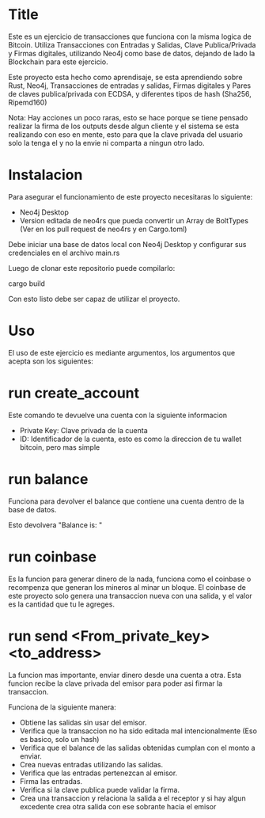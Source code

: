 Title
========

Este es un ejercicio de transacciones que funciona con la misma logica de Bitcoin. Utiliza Transacciones con Entradas y Salidas, Clave Publica/Privada y Firmas digitales, utilizando Neo4j como base de datos, dejando de lado la Blockchain para este ejercicio.

Este proyecto esta hecho como aprendisaje, se esta aprendiendo sobre Rust, Neo4j, Transacciones de entradas y salidas, Firmas digitales y Pares de claves publica/privada con ECDSA, y diferentes tipos de hash (Sha256, Ripemd160)

Nota: Hay acciones un poco raras, esto se hace porque se tiene pensado realizar la firma de los outputs desde algun cliente y el sistema se esta realizando con eso en mente, esto para que la clave privada del usuario solo la tenga el y no la envie ni comparta a ningun otro lado.

Instalacion
========

Para asegurar el funcionamiento de este proyecto necesitaras lo siguiente:
   - Neo4j Desktop
   - Version editada de neo4rs que pueda convertir un Array de BoltTypes (Ver en los pull request de neo4rs y en Cargo.toml)

Debe iniciar una base de datos local con Neo4j Desktop y configurar sus credenciales en el archivo main.rs 

Luego de clonar este repositorio puede compilarlo:

   cargo build

Con esto listo debe ser capaz de utilizar el proyecto.

Uso
========

El uso de este ejercicio es mediante argumentos, los argumentos que acepta son los siguientes:

run create_account
========

Este comando te devuelve una cuenta con la siguiente informacion

   - Private Key: Clave privada de la cuenta
   - ID: Identificador de la cuenta, esto es como la direccion de tu wallet bitcoin, pero mas simple


run balance <ID>
========

Funciona para devolver el balance que contiene una cuenta dentro de la base de datos.
   
   Esto devolvera "Balance is: <Your Money>"


run coinbase <ID> <Amount>
========

Es la funcion para generar dinero de la nada, funciona como el coinbase o recompenza que generan los mineros al minar un bloque. El coinbase de este proyecto solo genera una transaccion nueva con una salida, y el valor es la cantidad que tu le agreges.


run send <From_private_key> <to_address> <Amount>
========

La funcion mas importante, enviar dinero desde una cuenta a otra. Esta funcion recibe la clave privada del emisor para poder asi firmar la transaccion. 

Funciona de la siguiente manera:
   - Obtiene las salidas sin usar del emisor.
   - Verifica que la transaccion no ha sido editada mal intencionalmente (Eso es basico, solo un hash)
   - Verifica que el balance de las salidas obtenidas cumplan con el monto a enviar.
   - Crea nuevas entradas utilizando las salidas.
   - Verifica que las entradas pertenezcan al emisor.
   - Firma las entradas.
   - Verifica si la clave publica puede validar la firma.
   - Crea una transaccion y relaciona la salida a el receptor y si hay algun excedente crea otra salida con ese sobrante hacia el emisor

